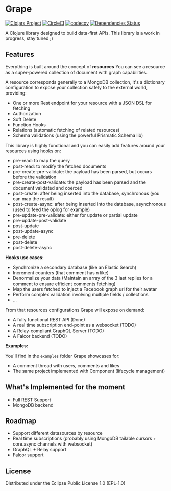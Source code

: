 # Grape

[![Clojars Project](https://img.shields.io/clojars/v/grape.svg)](https://clojars.org/grape)
[![CircleCI](https://circleci.com/gh/cyppan/grape.svg?style=shield)](https://circleci.com/gh/cyppan/grape)
[![codecov](https://codecov.io/gh/cyppan/grape/branch/master/graph/badge.svg)](https://codecov.io/gh/cyppan/grape)
[![Dependencies Status](https://jarkeeper.com/cyppan/grape/status.svg)](https://jarkeeper.com/cyppan/grape)

A Clojure library designed to build data-first APIs.
This library is a work in progress, stay tuned ;)

## Features

Everything is built around the concept of **resources**
You can see a resource as a super-powered collection of document with graph capabilities.

A resource corresponds generally to a MongoDB collection, it's a dictionary
 configuration to expose your collection safely to the external world, providing:
* One or more Rest endpoint for your resource with a JSON DSL for fetching
* Authorization
* Soft Delete
* Function Hooks
* Relations (automatic fetching of related resources)
* Schema validations (using the powerful Prismatic Schema lib)

This library is highly functional and you can easily add features around your resources
using hooks on:
* pre-read: to map the query
* post-read: to modify the fetched documents
* pre-create-pre-validate: the payload has been parsed, but occurs before the validation
* pre-create-post-validate: the payload has been parsed and the document validated and coerced
* post-create: after being inserted into the database, synchronous (you can map the result)
* post-create-async: after being inserted into the database, asynchronous (used to feed the oplog for example)
* pre-update-pre-validate: either for update or partial update
* pre-update-post-validate
* post-update
* post-update-async
* pre-delete
* post-delete
* post-delete-async

**Hooks use cases:** 
* Synchronize a secondary database (like an Elastic Search)
* Increment counters (that comment has n like)
* Denormalize your data (Maintain an array of the 3 last replies for a comment to ensure efficient comments fetching)
* Map the users fetched to inject a Facebook graph url for their avatar
* Perform complex validation involving multiple fields / collections
* ...

From that resources configurations Grape will expose on demand: 
* A fully functional REST API (Done)
* A real time subscription end-point as a websocket (TODO)
* A Relay-compliant GraphQL Server (TODO)
* A Falcor backend (TODO)

**Examples:**

You'll find in the `examples` folder Grape showcases for:

* A comment thread with users, comments and likes
* The same project implemented with Component (lifecycle management)


## What's Implemented for the moment

* Full REST Support
* MongoDB backend


## Roadmap

* Support different datasources by resource
* Real time subscriptions (probably using MongoDB tailable cursors + core.async channels with websocket)
* GraphQL + Relay support
* Falcor support


## License

Distributed under the Eclipse Public License 1.0 (EPL-1.0)
